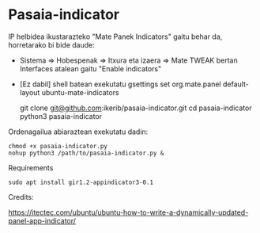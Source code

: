# Pasaia-indicator

IP helbidea ikustarazteko "Mate Panek Indicators" gaitu behar da, horretarako bi bide daude:
- Sistema => Hobespenak => Itxura eta izaera => Mate TWEAK bertan Interfaces atalean gaitu "Enable indicators"
- [Ez dabil] shell batean exekutatu gsettings set org.mate.panel default-layout ubuntu-mate-indicators


    git clone git@github.com:ikerib/pasaia-indicator.git
    cd pasaia-indicator
    python3 pasaia-indicator

Ordenagailua abiaraztean exekutatu dadin:

    chmod +x pasaia-indicator.py
    nohup python3 /path/to/pasaia-indicator.py &


Requirements

    sudo apt install gir1.2-appindicator3-0.1


Credits:

https://itectec.com/ubuntu/ubuntu-how-to-write-a-dynamically-updated-panel-app-indicator/